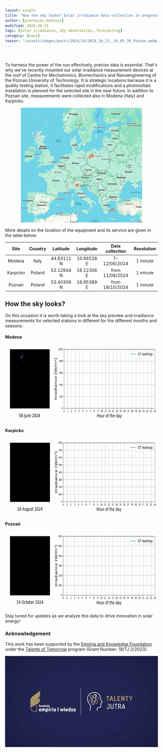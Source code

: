 ```yaml
---
layout: single
title: "How the sky looks? Solar irradiance data collection in progress!"
author: [piechocki-mateusz]
modified: 2024-10-21
tags: [solar irradiance, sky observation, forecasting]
category: [news]
teaser: "/assets/images/posts/2024/10/2024_10_23__16_05_36_Poznan.webp
---
```

<BR>

To harness the power of the sun effectively, precise data is essential. That's why we've recently mounted our solar irradiance measurement devices at the roof of Centre for Mechatronics, Biomechanics and Nanoengineering of the Poznan University of Technology. It is strategic locations because it is a quality testing station, it facilitates rapid modifications and a photovoltaic installation is planned for the selected site in the near future. In addition to Poznań site, measurements were collected also in Modena (Italy) and Karpicko.

<p align="center">
    <img src="/assets/images/posts/2024/10/dataset-locations.webp" width="400px" />
</p>

More details on the location of the equipment and its service are given in the table below:

| Site | Country | Latitude | Longitude | Data collection | Resolution |
|:----:|:-------:|:--------:|:---------:|:---------------:|:----------:|
| Modena | Italy |44.63111 N | 10.94528 E | 7-12/06/2024 | 1 minute |
| Karpicko | Poland |52.12944 N | 16.12306 E | from 11/08/2024 | 1 minute |
| Poznań | Poland | 52.40306 N | 16.95389 E | from 18/10/2024 | 1 minute |

## How the sky looks?

On this occasion it is worth taking a look at the sky preview and irradiance measurements for selected stations in different for the different months and seasons:

#### Modena

<p align="center">
    <img src="/assets/images/posts/2024/10/08_06_2024_Modena.webp" height="250px" />
</p>

#### Karpicko

<p align="center">
    <img src="/assets/images/posts/2024/10/18_08_2024_Karpicko.webp" height="250px" />
</p>

#### Poznań
<p align="center">
    <img src="/assets/images/posts/2024/10/19_10_2024_Poznan.webp" height="250px" />
</p>

Stay tuned for updates as we analyze this data to drive innovation in solar energy!

### Acknowledgement

This work has been supported by the [Empiria and Knowledge Foundation](https://empiriaiwiedza.pl/) under the [Talents of Tomorrow]((https://www.talentyjutra.pl/)) program (Grant Number: 18/TJ 2/2023).

<p align="center">
    <img src="/assets/images/posts/2024/10/tj_feiw_logo.webp" height="300px" />
</p>
